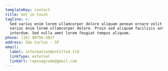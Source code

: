 ```yaml
---
templateKey: contact
title: Get in touch
tagline: >-
  Sed varius enim lorem ullamcorper dolore aliquam aenean ornare velit lacus, ac
  varius enim lorem ullamcorper dolore. Proin sed aliquam facilisis ante
  interdum. Sed nulla amet lorem feugiat tempus aliquam.
phone: (16) 99756-3827
address: São Carlos - SP
email:
  label: information@untitled.tld
  linkType: external
  linkUrl: rapesagrado@gmail.com
---
```


